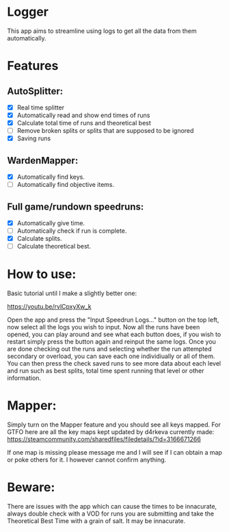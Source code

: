 # Logger

This app aims to streamline using logs to get all the data from them automatically.

# Features

## AutoSplitter: 
- [x] Real time splitter
- [x] Automatically read and show end times of runs
- [x] Calculate total time of runs and theoretical best
- [ ] Remove broken splits or splits that are supposed to be ignored
- [x] Saving runs

## WardenMapper:
- [x] Automatically find keys.
- [ ] Automatically find objective items.

## Full game/rundown speedruns:
- [x] Automatically give time.
- [ ] Automatically check if run is complete.
- [x] Calculate splits.
- [ ] Calculate theoretical best.

# How to use:

Basic tutorial until I make a slightly better one:

https://youtu.be/rvlCpxyXw_k

Open the app and press the "Input Speedrun Logs..." button on the top left, now select all the logs you wish to input.
Now all the runs have been opened, you can play around and see what each button does, if you wish to restart simply press the button again and reinput the same logs.
Once you are done checking out the runs and selecting whether the run attempted secondary or overload, you can save each one individiually or all of them.
You can then press the check saved runs to see more data about each level and run such as best splits, total time spent running that level or other information.

# Mapper:

Simply turn on the Mapper feature and you should see all keys mapped. 
For GTFO here are all the key maps kept updated by d4rkeva currently made:
https://steamcommunity.com/sharedfiles/filedetails/?id=3166671266

If one map is missing please message me and I will see if I can obtain a map or poke others for it. I however cannot confirm anything.

# Beware:

There are issues with the app which can cause the times to be innacurate, always double check with a VOD for runs you are submitting and take the Theoretical Best Time with a grain of salt. It may be innacurate.
